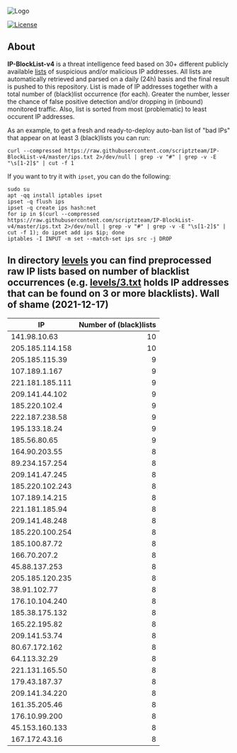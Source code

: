 ![Logo](https://i.imgur.com/PyKLAe7.png)

[![License](https://img.shields.io/badge/license-The_Unlicense-red.svg)](https://unlicense.org/)

About
----

**IP-BlockList-v4** is a threat intelligence feed based on 30+ different publicly available [lists](https://github.com/stamparm/maltrail) of suspicious and/or malicious IP addresses. All lists are automatically retrieved and parsed on a daily (24h) basis and the final result is pushed to this repository. List is made of IP addresses together with a total number of (black)list occurrence (for each). Greater the number, lesser the chance of false positive detection and/or dropping in (inbound) monitored traffic. Also, list is sorted from most (problematic) to least occurent IP addresses.

As an example, to get a fresh and ready-to-deploy auto-ban list of "bad IPs" that appear on at least 3 (black)lists you can run:

```
curl --compressed https://raw.githubusercontent.com/scriptzteam/IP-BlockList-v4/master/ips.txt 2>/dev/null | grep -v "#" | grep -v -E "\s[1-2]$" | cut -f 1
```

If you want to try it with `ipset`, you can do the following:

```
sudo su
apt -qq install iptables ipset
ipset -q flush ips
ipset -q create ips hash:net
for ip in $(curl --compressed https://raw.githubusercontent.com/scriptzteam/IP-BlockList-v4/master/ips.txt 2>/dev/null | grep -v "#" | grep -v -E "\s[1-2]$" | cut -f 1); do ipset add ips $ip; done
iptables -I INPUT -m set --match-set ips src -j DROP
```

In directory [levels](levels) you can find preprocessed raw IP lists based on number of blacklist occurrences (e.g. [levels/3.txt](levels/3.txt) holds IP addresses that can be found on 3 or more blacklists).
Wall of shame (2021-12-17)
----

|IP|Number of (black)lists|
|---|--:|
141.98.10.63|10
205.185.114.158|10
205.185.115.39|9
107.189.1.167|9
221.181.185.111|9
209.141.44.102|9
185.220.102.4|9
222.187.238.58|9
195.133.18.24|9
185.56.80.65|9
164.90.203.55|8
89.234.157.254|8
209.141.47.245|8
185.220.102.243|8
107.189.14.215|8
221.181.185.94|8
209.141.48.248|8
185.220.100.254|8
185.100.87.72|8
166.70.207.2|8
45.88.137.253|8
205.185.120.235|8
38.91.102.77|8
176.10.104.240|8
185.38.175.132|8
165.22.195.82|8
209.141.53.74|8
80.67.172.162|8
64.113.32.29|8
221.131.165.50|8
179.43.187.37|8
209.141.34.220|8
161.35.205.46|8
176.10.99.200|8
45.153.160.133|8
167.172.43.16|8
